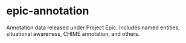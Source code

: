 # epic-annotation
Annotation data released under Project Epic. Includes named entities, situational awareness, CHIME annotation, and others.
